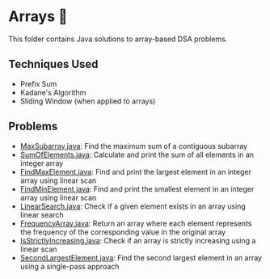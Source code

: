 # Arrays 🧮

This folder contains Java solutions to array-based DSA problems.

## Techniques Used
- Prefix Sum
- Kadane's Algorithm
- Sliding Window (when applied to arrays)

## Problems
- [MaxSubarray.java](MaxSubarray.java): Find the maximum sum of a contiguous subarray
- [SumOfElements.java](../Arrays/SumOfElements.java): Calculate and print the sum of all elements in an integer array
- [FindMaxElement.java](../Arrays/FindMaxElement.java): Find and print the largest element in an integer array using linear scan
- [FindMinElement.java](../Arrays/FindMinElement.java): Find and print the smallest element in an integer array using linear scan
- [LinearSearch.java](../Arrays/LinearSearch.java): Check if a given element exists in an array using linear search
- [FrequencyArray.java](../Arrays/FrequencyArray.java): Return an array where each element represents the frequency of the corresponding value in the original array
- [IsStrictlyIncreasing.java](../Arrays/IsStrictlyIncreasing.java): Check if an array is strictly increasing using a linear scan
- [SecondLargestElement.java](../Arrays/SecondLargestElement.java): Find the second largest element in an array using a single-pass approach

